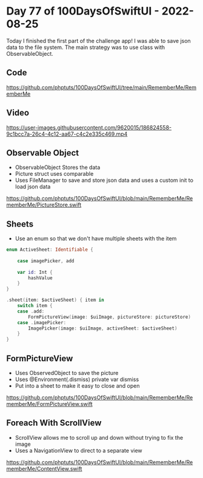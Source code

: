 # Day 77 of 100DaysOfSwiftUI - 2022-08-25

Today I finished the first part of the challenge app!  I was able to save json data to the file system. The main strategy was to use class with ObservableObject.

## Code

https://github.com/phptuts/100DaysOfSwiftUI/tree/main/RememberMe/RememberMe

## Video

https://user-images.githubusercontent.com/9620015/186824558-9c1bcc7a-26c4-4c12-aa67-c4c2e335c469.mp4


## Observable Object

- ObservableObject Stores the data
- Picture struct uses comparable
- Uses FileManager to save and store json data and uses a custom init to load json data

https://github.com/phptuts/100DaysOfSwiftUI/blob/main/RememberMe/RememberMe/PictureStore.swift

## Sheets

- Use an enum so that we don't have multiple sheets with the item

```swift
enum ActiveSheet: Identifiable {
    
    case imagePicker, add
    
    var id: Int {
        hashValue
    }
}

.sheet(item: $activeSheet) { item in
    switch item {
    case .add:
        FormPictureView(image: $uiImage, pictureStore: pictureStore)
    case .imagePicker:
        ImagePicker(image: $uiImage, activeSheet: $activeSheet)
    }
}
```

## FormPictureView

- Uses ObservedObject to save the picture
- Uses @Environment(\.dismiss) private var dismiss
- Put into a sheet to make it easy to close and open

https://github.com/phptuts/100DaysOfSwiftUI/blob/main/RememberMe/RememberMe/FormPictureView.swift

## Foreach With ScrollView

- ScrollView allows me to scroll up and down without trying to fix the image
- Uses a NavigationView to direct to a separate view

https://github.com/phptuts/100DaysOfSwiftUI/blob/main/RememberMe/RememberMe/ContentView.swift
